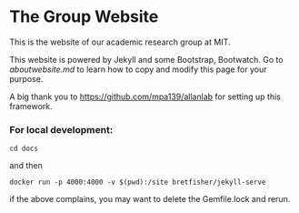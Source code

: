 # The Group Website

This is the website of our academic research group at MIT.

This website is powered by Jekyll and some Bootstrap, Bootwatch. Go to 
*aboutwebsite.md*  to learn how to copy and modify this page for your purpose. 


A big thank you to https://github.com/mpa139/allanlab for setting up this 
framework.

### For local development:

```
cd docs
```

and then

```
docker run -p 4000:4000 -v $(pwd):/site bretfisher/jekyll-serve
```

if the above complains, you may want to delete the Gemfile.lock and rerun.
